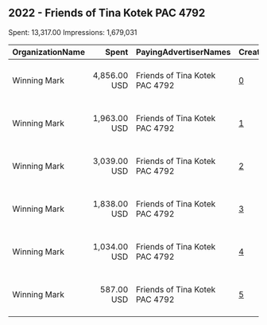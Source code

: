 ## 2022 - Friends of Tina Kotek PAC 4792 
Spent: 13,317.00
Impressions: 1,679,031

|OrganizationName|Spent|PayingAdvertiserNames|CreativeUrls|Impressions|Genders|AgeBrackets|CountryCodes|BillingAddresses|CandidateBallotInformation|
|:---|---:|:---|:---|---:|:---|:---|:---|:---|:---|
|Winning Mark|4,856.00 USD|Friends of Tina Kotek PAC 4792|[0](https://www.snap.com/political-ads/asset/476591dcab9df9744ae80af9e9e0bd25e6ca132c3f919e667a01729ce23b8bdf?mediaType=mp4)|681,269|FEMALE|18+|united states|"1220 SW Morrison St Suite 910,,Portland ,97205,US"|Tina Kotek|
|Winning Mark|1,963.00 USD|Friends of Tina Kotek PAC 4792|[1](https://www.snap.com/political-ads/asset/0fa2c523444b2d054e97d79eaccc20554232d01e560c6531ff88f8efac4fd039?mediaType=mp4)|282,326|FEMALE|18+|united states|"1220 SW Morrison St Suite 910,,Portland ,97205,US"|Tina Kotek|
|Winning Mark|3,039.00 USD|Friends of Tina Kotek PAC 4792|[2](https://www.snap.com/political-ads/asset/0fa2c523444b2d054e97d79eaccc20554232d01e560c6531ff88f8efac4fd039?mediaType=mp4)|263,510|MALE|18+|united states|"1220 SW Morrison St Suite 910,,Portland ,97205,US"|Tina Kotek|
|Winning Mark|1,838.00 USD|Friends of Tina Kotek PAC 4792|[3](https://www.snap.com/political-ads/asset/a89ea2cac88d8af05d5f0b4046f7ff221b7b6d15c66323dcab5b686cff72886b?mediaType=mp4)|245,602|FEMALE|18+|united states|"1220 SW Morrison St Suite 910,,Portland ,97205,US"|Tina Kotek|
|Winning Mark|1,034.00 USD|Friends of Tina Kotek PAC 4792|[4](https://www.snap.com/political-ads/asset/476591dcab9df9744ae80af9e9e0bd25e6ca132c3f919e667a01729ce23b8bdf?mediaType=mp4)|142,332|MALE|18+|united states|"1220 SW Morrison St Suite 910,,Portland ,97205,US"|Tina Kotek|
|Winning Mark|587.00 USD|Friends of Tina Kotek PAC 4792|[5](https://www.snap.com/political-ads/asset/9e1ffd990c95faaee41d140b4248a99b86979e4d1ead09459a81eef33db7bd2b?mediaType=mp4)|63,992|MALE|18+|united states|"1220 SW Morrison St Suite 910,,Portland ,97205,US"|Tina Kotek|
